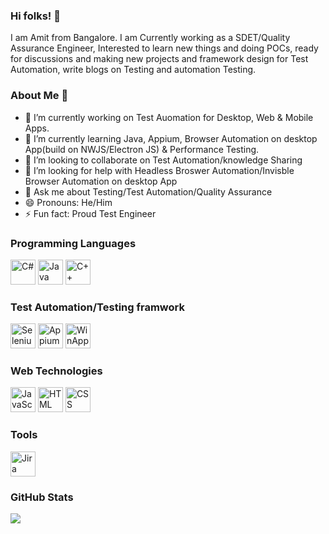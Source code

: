 ### Hi folks! 👋

I am Amit from Bangalore. I am Currently working as a SDET/Quality Assurance Engineer, Interested to learn new things and doing POCs, ready for discussions and making new projects and framework design for Test Automation, write blogs on Testing and automation Testing.

### About Me :man:

- 🔭 I’m currently working on Test Auomation for Desktop, Web & Mobile Apps.
- 🌱 I’m currently learning Java, Appium, Browser Automation on desktop App(build on NWJS/Electron JS) & Performance Testing.
- 👯 I’m looking to collaborate on Test Automation/knowledge Sharing 
- 🤔 I’m looking for help with Headless Broswer Automation/Invisble Browser Automation on desktop App
- 💬 Ask me about Testing/Test Automation/Quality Assurance
- 😄 Pronouns: He/Him
- ⚡ Fun fact: Proud Test Engineer 


<!-- ### Connect With Me
<div>
<a href="https://www.linkedin.com/in/amitsantra19/">
  <img align="left" alt="Amit's LinkedIn" width="36px" src="https://img.icons8.com/nolan/96/linkedin.png"/>
</a>  
</div> -->

### Programming Languages 
<p align="left">
  <img height="40"  alt= "C#" src="https://img.icons8.com/color/2x/c-sharp-logo-2.png"/>
  <img height="40" alt= "Java" src="https://img.icons8.com/color/2x/java-coffee-cup-logo.png"/>
  <img height="40"  alt= "C++" src="https://img.icons8.com/color/2x/c-plus-plus-logo.png"/>
</p>

### Test Automation/Testing framwork
<p align="left">
  <img height="40"  alt= "Selenium" src="https://img.icons8.com/officel/2x/selenium-test-automation.png"/>
  <img height="40" alt= "Appium" src="https://pics.freeicons.io/uploads/icons/png/2832550721536125460-64.png"/>
  <img height="40"  alt= "WinAppDriver" src="https://img.icons8.com/color/2x/windows-10.png"/>
</p>

### Web Technologies
<p align="left">
  <img height="40"  alt= "JavaScript" src="https://img.icons8.com/color/2x/javascript.png"/>
  <img height="40"  alt= "HTML" src="https://img.icons8.com/nolan/2x/html.png">
  <img height="40" alt= "CSS" src="https://img.icons8.com/nolan/2x/css-filetype.png">
</p>

### Tools
<p align="left">
  <img height="40"  alt= "Jira" src="https://img.icons8.com/color/2x/jira.png"/>
  
</p>



### GitHub Stats
<a href="https://github.com/amitsantra19">
  <img align="center" src="https://github-readme-stats.anuraghazra1.vercel.app/api/top-langs/?username=amitsantra19&layout=compact&theme=radical" />
</a>

